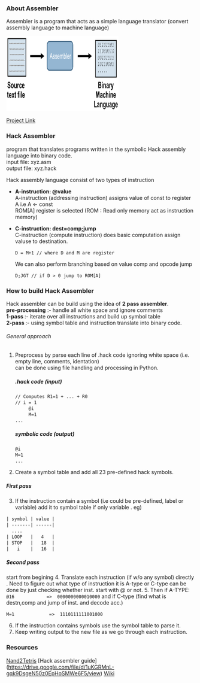 ### About Assembler
Assembler is a program that acts as a simple language translator (convert assembly language to machine language)

<img src="/static/assembly.png" alt="assembler" height="200" width="300"/>

[Project Link](https://github.com/amarjeet-saini/Hack-Assembler)

### Hack Assembler
program that translates programs written in the symbolic Hack assembly language into binary code.</br>
input file: xyz.asm <br /> 
output file: xyz.hack <br /> 

Hack assembly language consist of two types of instruction <br />

* <strong>A-instruction: @value</strong> <br />
    A-instruction (addressing instruction) assigns value of const to register A i.e A <- const <br /> 
    ROM[A] register is selected (ROM : Read only memory act as instruction memory)  

* <strong>C-instruction: dest=comp;jump</strong><br /> 
  C-instruction (compute instruction) does basic computation assign valuse to destination. <br />
  
  ``` 
  D = M+1 // where D and M are register
  ```
  
  We can also perform branching based on value comp and opcode jump
  
  ```
  D;JGT // if D > 0 jump to ROM[A]
  ```

### How to build Hack Assembler 
Hack assembler can be build using the idea of <strong>2 pass assembler</strong>. <br />
<strong> pre-processing</strong> :- handle all white space and ignore comments <br />
<strong> 1-pass </strong> :- iterate over all instructions and build up symbol table <br />
<strong> 2-pass </strong> :- using symbol table and instruction translate into binary code. <br />

###### General approach
1. Preprocess by parse each line of .hack code ignoring white space (i.e. empty line, comments, identation)  <br /> 
   can be done using file handling and processing in Python. 
   ##### .hack code (input)
   ```
   // Computes R1=1 + ... + R0
   // i = 1
        @i
        M=1
   ...
   ```
   ##### symbolic code (output)
   ```
   @i
   M=1
   ...
   ```
2. Create a symbol table and add all 23 pre-defined hack symbols.
##### First pass 

3. If the instruction contain a symbol (i.e could be pre-defined, label or variable) add it to symbol table if only variable .
  eg) 
  ```
  | symbol | value |
  | -------| ------|
    ....
  | LOOP   |   4   |
  | STOP   |   18  |
  |   i    |   16  |  
  ```
##### Second pass
start from begining 
4. Translate each instruction (if w/o any symbol) directly . Need to figure out what type of instruction it is A-type or C-type can be done by just checking 
   whether inst. start with @ or not.
5. Then if A-TYPE: 
    ```
    @16            =>  0000000000010000
    ```
   and if C-type (find what is destn,comp and jump of inst. and decode acc.) 
   ```
   M=1             =>  1110111111001000
   ```
6. If the instruction contains symbols use the symbol table to parse it.
7. Keep writing output to the new file as we go through each instruction.
##### 
   
### Resources
[Nand2Tetris](https://www.nand2tetris.org/project06)
[Hack assembler guide] (https://drive.google.com/file/d/1uKGRMnL-gqk9DsgeN50z0EpHoSMWe6F5/view)
[Wiki](https://en.wikipedia.org/wiki/Assembly_language#Assembler)
